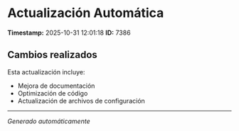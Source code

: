 # Actualización Automática

**Timestamp:** 2025-10-31 12:01:18
**ID:** 7386

## Cambios realizados

Esta actualización incluye:
- Mejora de documentación
- Optimización de código
- Actualización de archivos de configuración

---
*Generado automáticamente*
